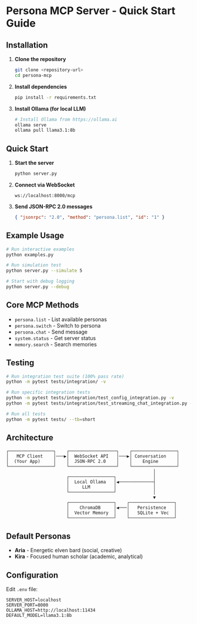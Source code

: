 # Persona MCP Server - Quick Start Guide

## Installation

1. **Clone the repository**

   ```bash
   git clone <repository-url>
   cd persona-mcp
   ```

2. **Install dependencies**

   ```bash
   pip install -r requirements.txt
   ```

3. **Install Ollama (for local LLM)**
   ```bash
   # Install Ollama from https://ollama.ai
   ollama serve
   ollama pull llama3.1:8b
   ```

## Quick Start

1. **Start the server**

   ```bash
   python server.py
   ```

2. **Connect via WebSocket**

   ```
   ws://localhost:8000/mcp
   ```

3. **Send JSON-RPC 2.0 messages**
   ```json
   { "jsonrpc": "2.0", "method": "persona.list", "id": "1" }
   ```

## Example Usage

```bash
# Run interactive examples
python examples.py

# Run simulation test
python server.py --simulate 5

# Start with debug logging
python server.py --debug
```

## Core MCP Methods

- `persona.list` - List available personas
- `persona.switch` - Switch to persona
- `persona.chat` - Send message
- `system.status` - Get server status
- `memory.search` - Search memories

## Testing

```bash
# Run integration test suite (100% pass rate)
python -m pytest tests/integration/ -v

# Run specific integration tests
python -m pytest tests/integration/test_config_integration.py -v
python -m pytest tests/integration/test_streaming_chat_integration.py -v

# Run all tests
python -m pytest tests/ --tb=short
```

## Architecture

```
┌─────────────────┐    ┌──────────────────┐    ┌─────────────────┐
│   MCP Client    │───▶│  WebSocket API   │───▶│ Conversation    │
│  (Your App)     │    │  JSON-RPC 2.0    │    │    Engine       │
└─────────────────┘    └──────────────────┘    └─────────────────┘
                                                        │
                       ┌─────────────────┐              │
                       │  Local Ollama   │◀─────────────┤
                       │     LLM         │              │
                       └─────────────────┘              │
                                                        ▼
                       ┌─────────────────┐    ┌─────────────────┐
                       │    ChromaDB     │◀───│   Persistence   │
                       │  Vector Memory  │    │   SQLite + Vec  │
                       └─────────────────┘    └─────────────────┘
```

## Default Personas

- **Aria** - Energetic elven bard (social, creative)
- **Kira** - Focused human scholar (academic, analytical)

## Configuration

Edit `.env` file:

```env
SERVER_HOST=localhost
SERVER_PORT=8000
OLLAMA_HOST=http://localhost:11434
DEFAULT_MODEL=llama3.1:8b
```
